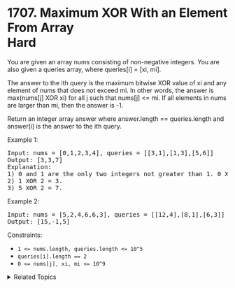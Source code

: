 # 1707. Maximum XOR With an Element From Array<br> Hard

You are given an array nums consisting of non-negative integers. You are also given a queries array, where queries[i] = [xi, mi].

The answer to the ith query is the maximum bitwise XOR value of xi and any element of nums that does not exceed mi. In other words, the answer is max(nums[j] XOR xi) for all j such that nums[j] <= mi. If all elements in nums are larger than mi, then the answer is -1.

Return an integer array answer where answer.length == queries.length and answer[i] is the answer to the ith query.

Example 1:

<pre>
Input: nums = [0,1,2,3,4], queries = [[3,1],[1,3],[5,6]]
Output: [3,3,7]
Explanation:
1) 0 and 1 are the only two integers not greater than 1. 0 XOR 3 = 3 and 1 XOR 3 = 2. The larger of the two is 3.
2) 1 XOR 2 = 3.
3) 5 XOR 2 = 7.
</pre>

Example 2:

<pre>
Input: nums = [5,2,4,6,6,3], queries = [[12,4],[8,1],[6,3]]
Output: [15,-1,5]
</pre>

Constraints:

- `1 <= nums.length, queries.length <= 10^5`
- `queries[i].length == 2`
- `0 <= nums[j], xi, mi <= 10^9`

<details>

<summary> Related Topics </summary>

-   `Bit Manipulation`
-   `Trie`

</details>